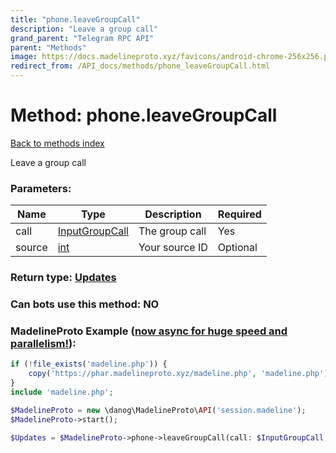```yaml
---
title: "phone.leaveGroupCall"
description: "Leave a group call"
grand_parent: "Telegram RPC API"
parent: "Methods"
image: https://docs.madelineproto.xyz/favicons/android-chrome-256x256.png
redirect_from: /API_docs/methods/phone_leaveGroupCall.html
---
```

# Method: phone.leaveGroupCall
[Back to methods index](index.html)



Leave a group call

### Parameters:

| Name     |    Type       | Description | Required |
|----------|---------------|-------------|----------|
|call|[InputGroupCall](/API_docs/types/InputGroupCall.html) | The group call | Yes|
|source|[int](/API_docs/types/int.html) | Your source ID | Optional|


### Return type: [Updates](/API_docs/types/Updates.html)

### Can bots use this method: **NO**


### MadelineProto Example ([now async for huge speed and parallelism!](https://docs.madelineproto.xyz/docs/ASYNC.html)):


```php
if (!file_exists('madeline.php')) {
    copy('https://phar.madelineproto.xyz/madeline.php', 'madeline.php');
}
include 'madeline.php';

$MadelineProto = new \danog\MadelineProto\API('session.madeline');
$MadelineProto->start();

$Updates = $MadelineProto->phone->leaveGroupCall(call: $InputGroupCall, source: $int, );
```

